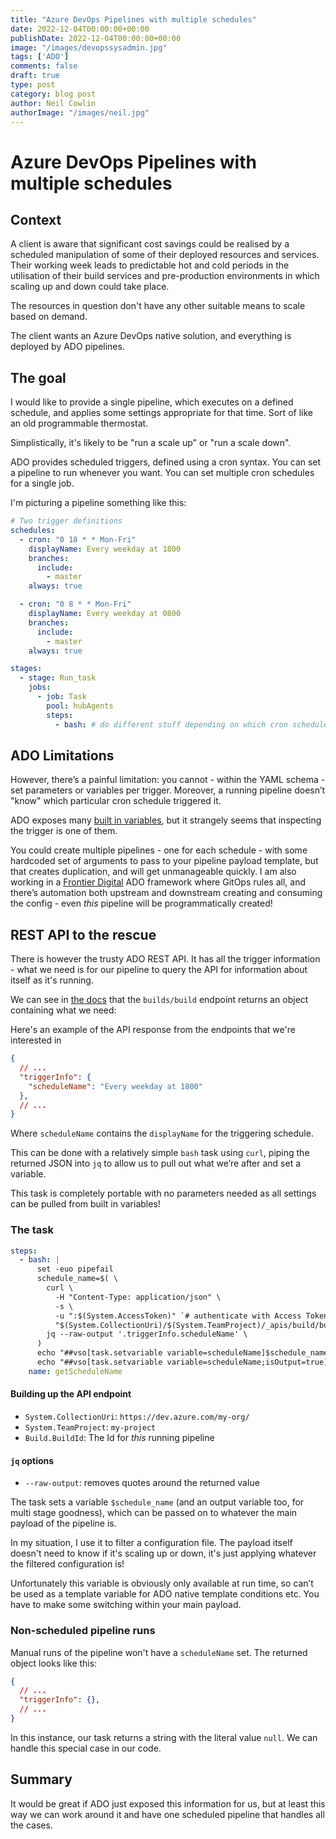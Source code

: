 ```yaml
---
title: "Azure DevOps Pipelines with multiple schedules"
date: 2022-12-04T00:00:00+00:00
publishDate: 2022-12-04T00:00:00+00:00
image: "/images/devopssysadmin.jpg"
tags: ['ADO']
comments: false
draft: true
type: post
category: blog post
author: Neil Cowlin
authorImage: "/images/neil.jpg"
---
```

# Azure DevOps Pipelines with multiple schedules

## Context

A client is aware that significant cost savings could be realised by a scheduled manipulation of some of their deployed resources and services.  Their working week leads to predictable hot and cold periods in the utilisation of their build services and pre-production environments in which scaling up and down could take place.

The resources in question don't have any other suitable means to scale based on demand.

The client wants an Azure DevOps native solution, and everything is deployed by ADO pipelines.

## The goal

I would like to provide a single pipeline, which executes on a defined schedule, and applies some settings appropriate for that time. Sort of like an old programmable thermostat.

Simplistically, it's likely to be "run a scale up" or "run a scale down".

ADO provides scheduled triggers, defined using a cron syntax. You can set a pipeline to run whenever you want. You can set multiple cron schedules for a single job.

I'm picturing a pipeline something like this:

```yaml
# Two trigger definitions
schedules:
  - cron: "0 18 * * Mon-Fri"
    displayName: Every weekday at 1800
    branches:
      include:
        - master
    always: true

  - cron: "0 8 * * Mon-Fri"
    displayName: Every weekday at 0800
    branches:
      include:
        - master
    always: true

stages:
  - stage: Run_task
    jobs:
      - job: Task
        pool: hubAgents
        steps:
          - bash: # do different stuff depending on which cron schedule triggered us
```

## ADO Limitations

However, there’s a painful limitation: you cannot - within the YAML schema - set parameters or variables per trigger.  Moreover, a running pipeline doesn’t "know" which particular cron schedule triggered it.

ADO exposes many [built in variables](https://learn.microsoft.com/en-us/azure/devops/pipelines/build/variables?view=azure-devops&tabs=yaml#agent-variables-devops-services), but it strangely seems that inspecting the trigger is one of them.  

You could create multiple pipelines - one for each schedule - with some hardcoded set of arguments to pass to your pipeline payload template, but that creates duplication, and will get unmanageable quickly.  I am also working in a [Frontier Digital](https://frontierdigital.net/) ADO framework where GitOps rules all, and there’s automation both upstream and downstream creating and consuming the config - even *this* pipeline will be programmatically created!

## REST API to the rescue

There is however the trusty ADO REST API. It has all the trigger information - what we need is for our pipeline to query the API for information about itself as it's running.

We can see in [the docs](https://learn.microsoft.com/en-us/rest/api/azure/devops/build/builds/get?view=azure-devops-rest-6.1#build) that the `builds/build` endpoint returns an object containing what we need:

Here's an example of the API response from the endpoints that we're interested in

```json
{
  // ...
  "triggerInfo": {
    "scheduleName": "Every weekday at 1800"
  },
  // ...
}
```

Where `scheduleName` contains the `displayName` for the triggering schedule.

This can be done with a relatively simple `bash` task using `curl`, piping the returned JSON into `jq` to allow us to pull out what we’re after and set a variable.

This task is completely portable with no parameters needed as all settings can be pulled from built in variables!

### The task

```yaml
steps:
  - bash: |
      set -euo pipefail
      schedule_name=$( \
        curl \
          -H "Content-Type: application/json" \
          -s \
          -u ":$(System.AccessToken)" `# authenticate with Access Token` \
          "$(System.CollectionUri)/$(System.TeamProject)/_apis/build/builds/$(Build.BuildId)?api-version=7.0" |
        jq --raw-output '.triggerInfo.scheduleName' \
      )
      echo "##vso[task.setvariable variable=scheduleName]$schedule_name"
      echo "##vso[task.setvariable variable=scheduleName;isOutput=true]$schedule_name"
    name: getScheduleName
```

#### Building up the API endpoint

- `System.CollectionUri`: `https://dev.azure.com/my-org/`
- `System.TeamProject`: `my-project`
- `Build.BuildId`: The Id for *this* running pipeline

#### `jq` options

- `--raw-output`: removes quotes around the returned value

The task sets a variable `$schedule_name` (and an output variable too, for multi stage goodness), which can be passed on to whatever the main payload of the pipeline is.

In my situation, I use it to filter a configuration file.  The payload itself doesn't need to know if it's scaling up or down, it's just applying whatever the filtered configuration is!

Unfortunately this variable is obviously only available at run time, so can’t be used as a template variable for ADO native template conditions etc. You have to make some switching within your main payload.

### Non-scheduled pipeline runs

Manual runs of the pipeline won't have a `scheduleName` set.  The returned object looks like this:

```json
{
  // ...
  "triggerInfo": {},
  // ...
}
```

In this instance, our task returns a string with the literal value `null`.  We can handle this special case in our code.

## Summary

It would be great if ADO just exposed this information for us, but at least this way we can work around it and have one scheduled pipeline that handles all the cases.
